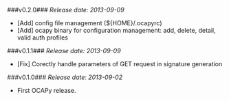 ###v0.2.0###
*Release date: 2013-09-09*

* [Add] config file management (${HOME}/.ocapyrc)
* [Add] ocapy binary for configuration management: add, delete, detail, valid auth profiles

###v0.1.1###
*Release date: 2013-09-09*

* [Fix] Corectly handle parameters of GET request in signature generation

###v0.1.0###
*Release date: 2013-09-02*

* First OCAPy release.
